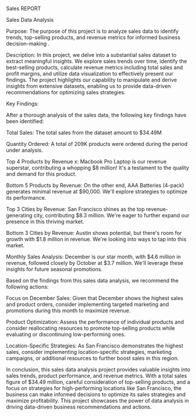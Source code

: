 Sales REPORT

Sales Data Analysis

Purpose: The purpose of this project is to analyze sales data to identify trends, top-selling products, and revenue metrics for informed business decision-making .

Description: In this project, we delve into a substantial sales dataset to extract meaningful insights. We explore sales trends over time, identify the best-selling products, calculate revenue metrics including total sales and profit margins, and utilize data visualization to effectively present our findings. The project highlights our capability to manipulate and derive insights from extensive datasets, enabling us to provide data-driven recommendations for optimizing sales strategies.

Key Findings:

After a thorough analysis of the sales data, the following key findings have been identified:

Total Sales: The total sales from the dataset amount to $34.49M

Quantity Ordered: A total of 209K products were ordered during the period under analysis.

Top 4 Products by Revenue x: Macbook Pro Laptop is our revenue superstar, contributing a whopping $8 million! It's a testament to the quality and demand for this product.

Bottom 5 Products by Revenue: On the other end, AAA Batteries (4-pack) generates minimal revenue at $90,000. We'll explore strategies to optimize its performance.

Top 3 Cities by Revenue: San Francisco shines as the top revenue-generating city, contributing $8.3 million. We're eager to further expand our presence in this thriving market.

Bottom 3 Cities by Revenue: Austin shows potential, but there's room for growth with $1.8 million in revenue. We're looking into ways to tap into this market.

Monthly Sales Analysis: December is our star month, with $4.6 million in revenue, followed closely by October at $3.7 million. We'll leverage these insights for future seasonal promotions.

Based on the findings from this sales data analysis, we recommend the following actions:

Focus on December Sales: Given that December shows the highest sales and product orders, consider implementing targeted marketing and promotions during this month to maximize revenue.

Product Optimization: Assess the performance of individual products and consider reallocating resources to promote top-selling products while evaluating or discontinuing low-performing ones.

Location-Specific Strategies: As San Francisco demonstrates the highest sales, consider implementing location-specific strategies, marketing campaigns, or additional resources to further boost sales in this region.

In conclusion, this sales data analysis project provides valuable insights into sales trends, product performance, and revenue metrics. With a total sales figure of $34.49 million, careful consideration of top-selling products, and a focus on strategies for high-performing locations like San Francisco, the business can make informed decisions to optimize its sales strategies and maximize profitability. This project showcases the power of data analysis in driving data-driven business recommendations and actions.
